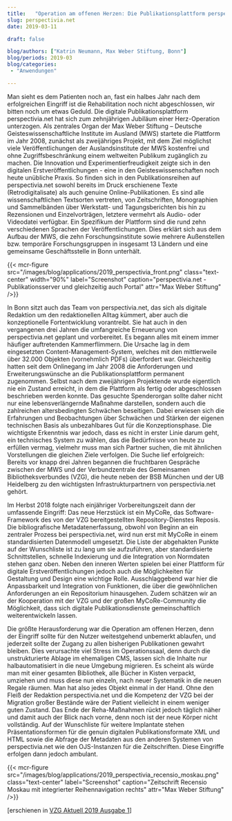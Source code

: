 ```yaml
---
title:   "Operation am offenen Herzen: Die Publikationsplattform perspectivia.net"
slug: perspectivia.net
date: 2019-03-11

draft: false

blog/authors: ["Katrin Neumann, Max Weber Stiftung, Bonn"]
blog/periods: 2019-03
blog/categories:
 - "Anwendungen"

---
```


Man sieht es dem Patienten noch an, fast ein halbes Jahr nach dem erfolgreichen Eingriff
ist die Rehabilitation noch nicht abgeschlossen, wir bitten noch um etwas Geduld.
Die digitale Publikationsplattform perspectivia.net hat sich zum zehnjährigen Jubiläum
einer Herz-Operation unterzogen. Als zentrales Organ der Max Weber Stiftung – Deutsche
Geisteswissenschaftliche Institute im Ausland (MWS) startete die Plattform im
Jahr 2008, zunächst als zweijähriges Projekt, mit dem Ziel möglichst viele Veröffentlichungen
der Auslandsinstitute der MWS kostenfrei und ohne Zugriffsbeschränkung
einem weltweiten Publikum zugänglich zu machen. Die Innovation und Experimentierfreudigkeit
zeigte sich in den digitalen Erstveröffentlichungen - eine in den Geisteswissenschaften
noch heute unübliche Praxis. So finden sich in den Publikationsreihen auf
perspectivia.net sowohl bereits im Druck erschienene Texte (Retrodigitalisate) als auch
genuine Online-Publikationen. Es sind alle wissenschaftlichen Textsorten vertreten,
von Zeitschriften, Monographien und Sammelbänden über Werkstatt- und Tagungsberichten
bis hin zu Rezensionen und Einzelvorträgen, letztere vermehrt als Audio- oder
Videodatei verfügbar. Ein Spezifikum der Plattform sind die rund zehn verschiedenen
Sprachen der Veröffentlichungen. Dies erklärt sich aus dem Aufbau der MWS, die zehn
Forschungsinstitute sowie mehrere Außenstellen bzw. temporäre Forschungsgruppen
in insgesamt 13 Ländern und eine gemeinsame Geschäftsstelle in Bonn unterhält.

{{< mcr-figure src="/images/blog/applications/2019_perspectivia_front.png" 
         class="text-center" width="90%" 
         label="Screenshot" caption="perspectivia.net - Publikationsserver und gleichzeitig auch Portal" attr="Max Weber Stiftung" />}}

In Bonn sitzt auch das Team von perspectivia.net, das sich als digitale Redaktion um den
redaktionellen Alltag kümmert, aber auch die konzeptionelle Fortentwicklung vorantreibt.
Sie hat auch in den vergangenen drei Jahren die umfangreiche Erneuerung von
perspectivia.net geplant und vorbereitet. Es begann alles mit einem immer häufiger
auftretenden Kammerflimmern. Die Ursache lag in dem eingesetzten Content-Management-System,
welches mit den mittlerweile über 32.000 Objekten (vornehmlich PDFs)
überfordert war. Gleichzeitig hatten seit dem Onlinegang im Jahr 2008 die Anforderungen
und Erweiterungswünsche an die Publikationsplattform permanent zugenommen.
Selbst nach dem zweijährigen Projektende wurde eigentlich nie ein Zustand erreicht,
in dem die Plattform als fertig oder abgeschlossen beschrieben werden konnte. Das
gesuchte Spenderorgan sollte daher nicht nur eine lebensverlängernde Maßnahme
darstellen, sondern auch die zahlreichen altersbedingten Schwächen beseitigen. Dabei
erwiesen sich die Erfahrungen und Beobachtungen über Schwächen und Stärken der
eigenen technischen Basis als unbezahlbares Gut für die Konzeptionsphase. Die wichtigste
Erkenntnis war jedoch, dass es nicht in erster Linie darum geht, ein technisches
System zu wählen, das die Bedürfnisse von heute zu erfüllen vermag, vielmehr muss
man sich Partner suchen, die mit ähnlichen Vorstellungen die gleichen Ziele verfolgen.
Die Suche lief erfolgreich: Bereits vor knapp drei Jahren begannen die fruchtbaren
Gespräche zwischen der MWS und der Verbundzentrale des Gemeinsamen Bibliotheksverbundes
(VZG), die heute neben der BSB München und der UB Heidelberg zu den wichtigsten
Infrastrukturpartnern von perspectivia.net gehört.

Im Herbst 2018 folgte nach einjähriger Vorbereitungszeit dann der umfassende Eingriff:
Das neue Herzstück ist ein MyCoRe, das Software-Framework des von der VZG bereitgestellten
Repository-Dienstes Reposis. Die bibliografische Metadatenerfassung, obwohl
von Beginn an ein zentraler Prozess bei perspectivia.net, wird nun erst mit MyCoRe in
einem standardisierten Datenmodell umgesetzt. Die Liste der abgehakten Punkte auf
der Wunschliste ist zu lang um sie aufzuführen, aber standardisierte Schnittstellen,
schnelle Indexierung und die Integration von Normdaten stehen ganz oben. Neben den
inneren Werten spielen bei einer Plattform für digitale Erstveröffentlichungen jedoch
auch die Möglichkeiten für Gestaltung und Design eine wichtige Rolle. Ausschlaggebend
war hier die Anpassbarkeit und Integration von Funktionen, die über die gewöhnlichen
Anforderungen an ein Repositorium hinausgehen. Zudem schätzen wir an der Kooperation
mit der VZG und der großen MyCoRe-Community die Möglichkeit, dass sich digitale
Publikationsdienste gemeinschaftlich weiterentwickeln lassen.

Die größte Herausforderung war die Operation am offenen Herzen, denn der Eingriff
sollte für den Nutzer weitestgehend unbemerkt ablaufen, und jederzeit sollte der
Zugang zu allen bisherigen Publikationen gewahrt bleiben. Dies verursachte viel Stress
im Operationssaal, denn durch die unstrukturierte Ablage im ehemaligen CMS, lassen
sich die Inhalte nur halbautomatisiert in die neue Umgebung migrieren. Es scheint als
würde man mit einer gesamten Bibliothek, alle Bücher in Kisten verpackt, umziehen und
muss diese nun einzeln, nach neuer Systematik in die neuen Regale räumen. Man hat
also jedes Objekt einmal in der Hand. Ohne den Fleiß der Redaktion perspectivia.net und
die Kompetenz der VZG bei der Migration großer Bestände wäre der Patient vielleicht
in einem weniger guten Zustand. Das Ende der Reha-Maßnahmen rückt jedoch täglich näher
und damit auch der Blick nach vorne, denn noch ist der neue Körper nicht vollständig.
Auf der Wunschliste für weitere Implantate stehen Präsentationsformen für die
genuin digitalen Publikationsformate XML und HTML sowie die Abfrage der Metadaten
aus den anderen Systemen von perspectivia.net wie den OJS-Instanzen für die Zeitschriften.
Diese Eingriffe erfolgen dann jedoch ambulant.


{{< mcr-figure src="/images/blog/applications/2019_perspectivia_recensio_moskau.png" 
         class="text-center"
         label="Screenshot" caption="Zeitschrift Recensio Moskau mit integrierter Reihennavigation rechts" attr="Max Weber Stiftung" />}}

[erschienen in [VZG Aktuell 2019 Ausgabe 1](https://www.gbv.de/Verbundzentrale/Publikationen/broschueren/vzg-aktuell/VZG_Aktuell_2019_01.pdf)]
